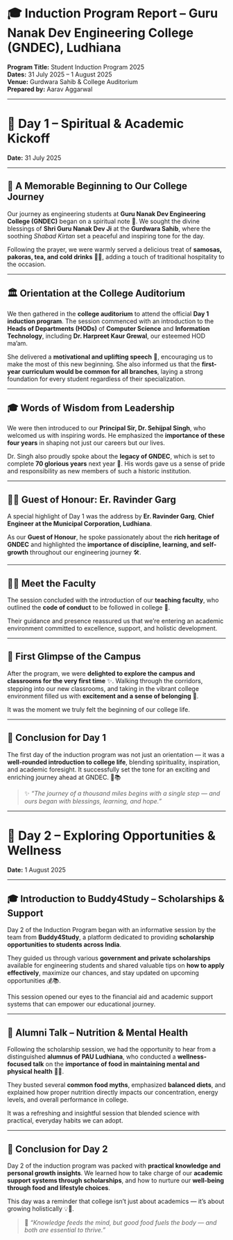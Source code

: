 # 🎓 Induction Program Report – Guru Nanak Dev Engineering College (GNDEC), Ludhiana

**Program Title:** Student Induction Program 2025  
**Dates:** 31 July 2025 – 1 August 2025  
**Venue:** Gurdwara Sahib & College Auditorium  
**Prepared by:** Aarav Aggarwal

---

# 📅 Day 1 – Spiritual & Academic Kickoff  
**Date:** 31 July 2025

---

## 🌅 A Memorable Beginning to Our College Journey

Our journey as engineering students at **Guru Nanak Dev Engineering College (GNDEC)** began on a spiritual note 🙏. We sought the divine blessings of **Shri Guru Nanak Dev Ji** at the **Gurdwara Sahib**, where the soothing *Shabad Kirtan* set a peaceful and inspiring tone for the day.  

Following the prayer, we were warmly served a delicious treat of **samosas, pakoras, tea, and cold drinks** 🍵🥟, adding a touch of traditional hospitality to the occasion.

---

## 🏛️ Orientation at the College Auditorium

We then gathered in the **college auditorium** to attend the official **Day 1 induction program**. The session commenced with an introduction to the **Heads of Departments (HODs)** of **Computer Science** and **Information Technology**, including **Dr. Harpreet Kaur Grewal**, our esteemed HOD ma’am.  

She delivered a **motivational and uplifting speech** 💫, encouraging us to make the most of this new beginning. She also informed us that the **first-year curriculum would be common for all branches**, laying a strong foundation for every student regardless of their specialization.

---

## 🎓 Words of Wisdom from Leadership

We were then introduced to our **Principal Sir, Dr. Sehijpal Singh**, who welcomed us with inspiring words. He emphasized the **importance of these four years** in shaping not just our careers but our lives.  

Dr. Singh also proudly spoke about the **legacy of GNDEC**, which is set to complete **70 glorious years** next year 🏅. His words gave us a sense of pride and responsibility as new members of such a historic institution.

---

## 🧑‍💼 Guest of Honour: Er. Ravinder Garg

A special highlight of Day 1 was the address by **Er. Ravinder Garg**, **Chief Engineer at the Municipal Corporation, Ludhiana**.  

As our **Guest of Honour**, he spoke passionately about the **rich heritage of GNDEC** and highlighted the **importance of discipline, learning, and self-growth** throughout our engineering journey 🛠️.

---

## 👨‍🏫 Meet the Faculty

The session concluded with the introduction of our **teaching faculty**, who outlined the **code of conduct** to be followed in college 📘.  

Their guidance and presence reassured us that we’re entering an academic environment committed to excellence, support, and holistic development.

---

## 🏫 First Glimpse of the Campus

After the program, we were **delighted to explore the campus and classrooms for the very first time** ✨. Walking through the corridors, stepping into our new classrooms, and taking in the vibrant college environment filled us with **excitement and a sense of belonging** 💙.

It was the moment we truly felt the beginning of our college life.

---

## 📌 Conclusion for Day 1

The first day of the induction program was not just an orientation — it was a **well-rounded introduction to college life**, blending spirituality, inspiration, and academic foresight. It successfully set the tone for an exciting and enriching journey ahead at GNDEC. 💼📚

> ✨ _“The journey of a thousand miles begins with a single step — and ours began with blessings, learning, and hope.”_

---

# 📅 Day 2 – Exploring Opportunities & Wellness  
**Date:** 1 August 2025

---

## 🎓 Introduction to Buddy4Study – Scholarships & Support

Day 2 of the Induction Program began with an informative session by the team from **Buddy4Study**, a platform dedicated to providing **scholarship opportunities to students across India**.  

They guided us through various **government and private scholarships** available for engineering students and shared valuable tips on **how to apply effectively**, maximize our chances, and stay updated on upcoming opportunities 💰📚.  

This session opened our eyes to the financial aid and academic support systems that can empower our educational journey.

---

## 🥗 Alumni Talk – Nutrition & Mental Health

Following the scholarship session, we had the opportunity to hear from a distinguished **alumnus of PAU Ludhiana**, who conducted a **wellness-focused talk** on the **importance of food in maintaining mental and physical health** 🧠💪.  

They busted several **common food myths**, emphasized **balanced diets**, and explained how proper nutrition directly impacts our concentration, energy levels, and overall performance in college.  

It was a refreshing and insightful session that blended science with practical, everyday habits we can adopt.

---

## 📌 Conclusion for Day 2

Day 2 of the induction program was packed with **practical knowledge and personal growth insights**. We learned how to take charge of our **academic support systems through scholarships**, and how to nurture our **well-being through food and lifestyle choices**.  

This day was a reminder that college isn’t just about academics — it’s about growing holistically 💡🌿.

> 🧠 _“Knowledge feeds the mind, but good food fuels the body — and both are essential to thrive.”_
